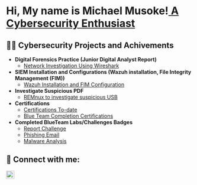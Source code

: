 <h1>Hi, My name is Michael Musoke!<a href="https://www.linkedin.com/in/michael-musoke/"> A Cybersecurity Enthusiast</a></h1>

<h2>👨‍💻 Cybersecurity Projects and Achivements</h2>

- <b>Digital Forensics Practice (Junior Digital Analyst Report)</b>
  - [Network Investigation Using Wireshark](https://github.com/Muts256/Digital-Forensics)
- <b>SIEM Installation and Configurations (Wazuh installation, File Integrity Management (FIM))</b>
  - [Wazuh Installation and FIM Configuration](https://github.com/Muts256/SIEM) 
- <b>Investigate Suspicious PDF</b>
  - [REMnux to investigate suspicious USB](https://github.com/Muts256/Suspicious-PDF)
- <b>Certifications</b>
  - [Certifications To-date](https://www.credly.com/users/michael-musoke)
  - [Blue Team Completion Certifications](https://github.com/Muts256/Blue-Team-Certs)
- <b>Completed BlueTeam Labs/Challenges Badges</b>
  - [Report Challenge]()
  - [Phishing Email]()
  - [Malware Analysis]()
  



<h2> 🤳 Connect with me:</h2>

[<img align="left" alt="michael-musoke | LinkedIn" width="22px" src="https://cdn.jsdelivr.net/npm/simple-icons@v3/icons/linkedin.svg" />][linkedin]

[linkedin]: https://linkedin.com/in/michael-musoke

<!--
**Muts256/Muts256** is a ✨ _special_ ✨ repository because its `README.md` (this file) appears on your GitHub profile.

Here are some ideas to get you started:

- 🔭 I’m currently working on ...
- 🌱 I’m currently learning ...
- 👯 I’m looking to collaborate on ...
- 🤔 I’m looking for help with ...
- 💬 Ask me about ...
- 📫 How to reach me: ...
- 😄 Pronouns: ...
- ⚡ Fun fact: ...
-->
